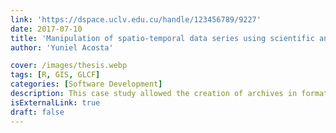 ```yaml
---
link: 'https://dspace.uclv.edu.cu/handle/123456789/9227'
date: 2017-07-10
title: 'Manipulation of spatio-temporal data series using scientific and geographic data formats in R'
author: 'Yuniel Acosta'

cover: /images/thesis.webp
tags: [R, GIS, GLCF]
categories: [Software Development]
description: This case study allowed the creation of archives in formats of spatiotemporal scientific data that can be used by several institutions that conduct research on the use of the soils. The tools developed are based on free software and can be used in different areas of application.
isExternalLink: true
draft: false
---
```

